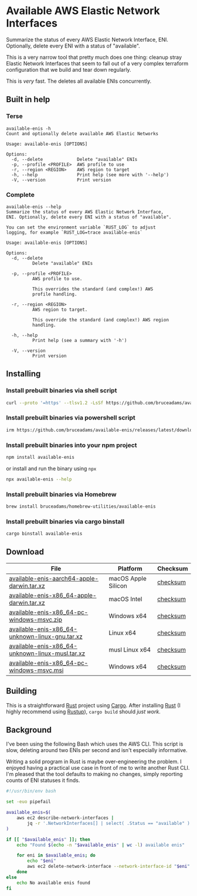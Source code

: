 # Available AWS Elastic Network Interfaces

Summarize the status of every AWS Elastic Network Interface, ENI.
Optionally, delete every ENI with a status of "available".

This is a very narrow tool that pretty much does one thing:
cleanup stray Elastic Network Interfaces that seem to fall
out of a very complex terraform configuration that we build
and tear down regularly.

This is _very_ fast. The deletes all available ENIs concurrently.

## Built in help

### Terse

```
available-enis -h
Count and optionally delete available AWS Elastic Networks

Usage: available-enis [OPTIONS]

Options:
  -d, --delete             Delete "available" ENIs
  -p, --profile <PROFILE>  AWS profile to use
  -r, --region <REGION>    AWS region to target
  -h, --help               Print help (see more with '--help')
  -V, --version            Print version
```

### Complete

```
available-enis --help
Summarize the status of every AWS Elastic Network Interface,
ENI. Optionally, delete every ENI with a status of "available".

You can set the environment variable `RUST_LOG` to adjust
logging, for example `RUST_LOG=trace available-enis`

Usage: available-enis [OPTIONS]

Options:
  -d, --delete
          Delete "available" ENIs

  -p, --profile <PROFILE>
          AWS profile to use.

          This overrides the standard (and complex!) AWS
          profile handling.

  -r, --region <REGION>
          AWS region to target.

          This override the standard (and complex!) AWS region
          handling.

  -h, --help
          Print help (see a summary with '-h')

  -V, --version
          Print version
```

## Installing

### Install prebuilt binaries via shell script

```sh
curl --proto '=https' --tlsv1.2 -LsSf https://github.com/bruceadams/available-enis/releases/latest/download/available-enis-installer.sh | sh
```

### Install prebuilt binaries via powershell script

```sh
irm https://github.com/bruceadams/available-enis/releases/latest/download/available-enis-installer.ps1 | iex
```

### Install prebuilt binaries into your npm project

```sh
npm install available-enis
```

or install and run the binary using `npx`

```sh
npx available-enis --help
```

### Install prebuilt binaries via Homebrew

```sh
brew install bruceadams/homebrew-utilities/available-enis
```

### Install prebuilt binaries via cargo binstall

```sh
cargo binstall available-enis
```

## Download

|  File  | Platform | Checksum |
|--------|----------|----------|
| [available-enis-aarch64-apple-darwin.tar.xz](https://github.com/bruceadams/available-enis/releases/latest/download/available-enis-aarch64-apple-darwin.tar.xz) | macOS Apple Silicon | [checksum](https://github.com/bruceadams/available-enis/releases/latest/download/available-enis-aarch64-apple-darwin.tar.xz.sha256) |
| [available-enis-x86_64-apple-darwin.tar.xz](https://github.com/bruceadams/available-enis/releases/latest/download/available-enis-x86_64-apple-darwin.tar.xz) | macOS Intel | [checksum](https://github.com/bruceadams/available-enis/releases/latest/download/available-enis-x86_64-apple-darwin.tar.xz.sha256) |
| [available-enis-x86_64-pc-windows-msvc.zip](https://github.com/bruceadams/available-enis/releases/latest/download/available-enis-x86_64-pc-windows-msvc.zip) | Windows x64 | [checksum](https://github.com/bruceadams/available-enis/releases/latest/download/available-enis-x86_64-pc-windows-msvc.zip.sha256) |
| [available-enis-x86_64-unknown-linux-gnu.tar.xz](https://github.com/bruceadams/available-enis/releases/latest/download/available-enis-x86_64-unknown-linux-gnu.tar.xz) | Linux x64 | [checksum](https://github.com/bruceadams/available-enis/releases/latest/download/available-enis-x86_64-unknown-linux-gnu.tar.xz.sha256) |
| [available-enis-x86_64-unknown-linux-musl.tar.xz](https://github.com/bruceadams/available-enis/releases/latest/download/available-enis-x86_64-unknown-linux-musl.tar.xz) | musl Linux x64 | [checksum](https://github.com/bruceadams/available-enis/releases/latest/download/available-enis-x86_64-unknown-linux-musl.tar.xz.sha256) |
| [available-enis-x86_64-pc-windows-msvc.msi](https://github.com/bruceadams/available-enis/releases/latest/download/available-enis-x86_64-pc-windows-msvc.msi) | Windows x64 | [checksum](https://github.com/bruceadams/available-enis/releases/latest/download/available-enis-x86_64-pc-windows-msvc.msi.sha256) |

## Building

This is a straightforward [Rust](https://www.rust-lang.org/)
project using [Cargo](doc.rust-lang.org/cargo).
After installing [Rust](https://www.rust-lang.org/)
(I highly recommend using [Rustup](https://rustup.rs/)),
`cargo build` should _just work_.

## Background

I've been using the following Bash which uses the AWS CLI.
This script is slow, deleting around two ENIs per second
and isn't especially informative.

Writing a solid program in Rust is maybe over-engineering the problem.
I enjoyed having a practical use case in front of me to write another
Rust CLI. I'm pleased that the tool defaults to making no changes,
simply reporting counts of ENI statuses it finds.

```bash
#!/usr/bin/env bash

set -euo pipefail

available_enis=$(
    aws ec2 describe-network-interfaces |
        jq -r '.NetworkInterfaces[] | select( .Status == "available" ) | .NetworkInterfaceId'
)

if [[ "$available_enis" ]]; then
    echo "Found $(echo -n "$available_enis" | wc -l) available enis"

    for eni in $available_enis; do
        echo "$eni"
        aws ec2 delete-network-interface --network-interface-id "$eni"
    done
else
    echo No available enis found
fi
```
